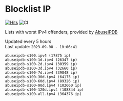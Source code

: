 # Blocklist IP

[![Hits](https://hits.seeyoufarm.com/api/count/incr/badge.svg?url=https%3A%2F%2Fgithub.com%2Fborestad%2Fblocklist-ip%2F&count_bg=%2379C83D&title_bg=%23555555&icon=&icon_color=%23E7E7E7&title=hits&edge_flat=false)](https://hits.seeyoufarm.com)  ![CI](https://img.shields.io/github/workflow/status/borestad/blocklist-ip/CI?style=flat-square)

Lists with worst IPv4 offenders, provided by [AbuseIPDB](https://www.abuseipdb.com/)

<!-- FOOTER-PLACEHOLDER -->
Updated every 5 hours<br>
Last update: `2023-09-08 - 10:06:41`
```
abuseipdb-s100.ipv4 (17875 ip)
abuseipdb-s100-1d.ipv4 (26347 ip)
abuseipdb-s100-2d.ipv4 (30359 ip)
abuseipdb-s100-3d.ipv4 (32660 ip)
abuseipdb-s100-7d.ipv4 (39848 ip)
abuseipdb-s100-30d.ipv4 (64175 ip)
abuseipdb-s100-60d.ipv4 (89326 ip)
abuseipdb-s100-90d.ipv4 (102660 ip)
abuseipdb-s100-120d.ipv4 (108844 ip)
abuseipdb-s100-all.ipv4 (364376 ip)
```
